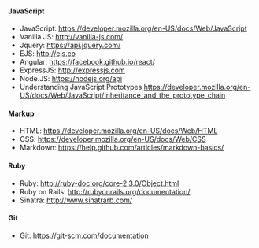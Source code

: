 #### JavaScript
- JavaScript: https://developer.mozilla.org/en-US/docs/Web/JavaScript
- Vanilla JS: http://vanilla-js.com/
- Jquery: https://api.jquery.com/
- EJS: http://ejs.co
- Angular: https://facebook.github.io/react/
- ExpressJS: http://expressjs.com
- Node.JS: https://nodejs.org/api
- Understanding JavaScript Prototypes https://developer.mozilla.org/en-US/docs/Web/JavaScript/Inheritance_and_the_prototype_chain

#### Markup
- HTML: https://developer.mozilla.org/en-US/docs/Web/HTML
- CSS: https://developer.mozilla.org/en-US/docs/Web/CSS
- Markdown: https://help.github.com/articles/markdown-basics/

#### Ruby
- Ruby: http://ruby-doc.org/core-2.3.0/Object.html
- Ruby on Rails: http://rubyonrails.org/documentation/
- Sinatra: http://www.sinatrarb.com/

#### Git
- Git: https://git-scm.com/documentation